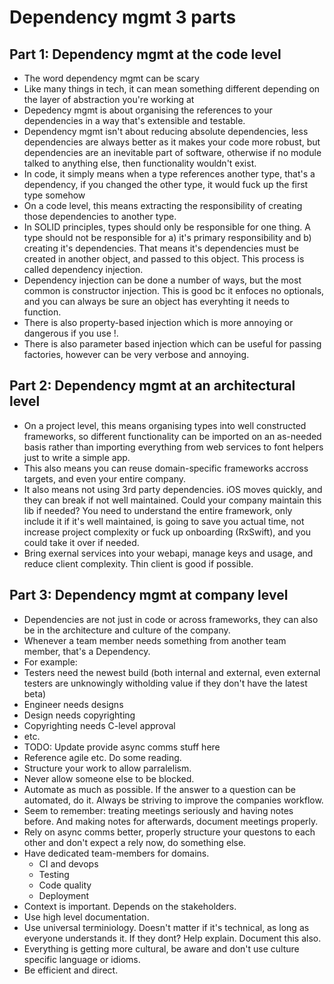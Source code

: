 # Dependency mgmt 3 parts
## Part 1: Dependency mgmt at the code level
- The word dependency mgmt can be scary
- Like many things in tech, it can mean something different depending on the layer of abstraction you're working at
- Depedency mgmt is about organising the references to your dependencies in a way that's extensible and testable.
- Dependency mgmt isn't about reducing absolute dependencies, less dependencies are always better as it makes your code more robust, but dependencies are an inevitable part of software, otherwise if no module talked to anything else, then functionality wouldn't exist.
- In code, it simply means when a type references another type, that's a dependency, if you changed the other type, it would fuck up the first type somehow
- On a code level, this means extracting the responsibility of creating those dependencies to another type.
- In SOLID principles, types should only be responsible for one thing. A type should not be responsible for a) it's primary responsibility and b) creating it's dependencies. That means it's dependencies must be created in another object, and passed to this object. This process is called dependency injection.
- Dependency injection can be done a number of ways, but the most common is constructor injection. This is good bc it enfoces no optionals, and you can always be sure an object has everyhting it needs to function.
- There is also property-based injection which is more annoying or dangerous if you use !.
- There is also parameter based injection which can be useful for passing factories, however can be very verbose and annoying.

## Part 2: Dependency mgmt at an architectural level
- On a project level, this means organising types into well constructed frameworks, so different functionality can be imported on an as-needed basis rather than importing everything from web services to font helpers just to write a simple app.
- This also means you can reuse domain-specific frameworks accross targets, and even your entire company.
- It also means not using 3rd party dependencies. iOS moves quickly, and they can break if not well maintained. Could your company maintain this lib if needed? You need to understand the entire framework, only include it if it's well maintained, is going to save you actual time, not increase project complexity or fuck up onboarding (RxSwift), and you could take it over if needed.
- Bring exernal services into your webapi, manage keys and usage, and reduce client complexity. Thin client is good if possible.

## Part 3: Dependency mgmt at company level
- Dependencies are not just in code or across frameworks, they can also be in the architecture and culture of the company.
- Whenever a team member needs something from another team member, that's a Dependency.
- For example:
- Testers need the newest build (both internal and external, even external testers are unknowingly witholding value if they don't have the latest beta)
- Engineer needs designs
- Design needs copyrighting
- Copyrighting needs C-level approval
- etc.
- TODO: Update provide async comms stuff here
- Reference agile etc. Do some reading.
- Structure your work to allow parralelism.
- Never allow someone else to be blocked.
- Automate as much as possible. If the answer to a question can be automated, do it. Always be striving to improve the companies workflow.
- Seem to remember: treating meetings seriously and having notes before. And making notes for afterwards, document meetings properly.
- Rely on async comms better, properly structure your questons to each other and don't expect a rely now, do something else.
- Have dedicated team-members for domains.
	- CI and devops
	- Testing
	- Code quality
	- Deployment
- Context is important. Depends on the stakeholders.
- Use high level documentation.
- Use universal terminiology. Doesn't matter if it's technical, as long as everyone understands it. If they dont? Help explain. Document this also.
- Everything is getting more cultural, be aware and don't use culture specific language or idioms.
- Be efficient and direct.